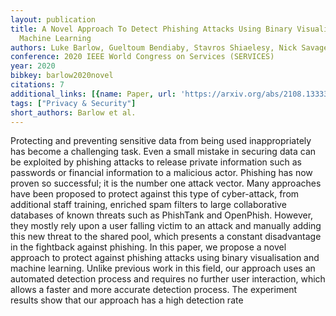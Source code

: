 ```yaml
---
layout: publication
title: A Novel Approach To Detect Phishing Attacks Using Binary Visualisation And
  Machine Learning
authors: Luke Barlow, Gueltoum Bendiaby, Stavros Shiaelesy, Nick Savage
conference: 2020 IEEE World Congress on Services (SERVICES)
year: 2020
bibkey: barlow2020novel
citations: 7
additional_links: [{name: Paper, url: 'https://arxiv.org/abs/2108.13333'}]
tags: ["Privacy & Security"]
short_authors: Barlow et al.
---
```

Protecting and preventing sensitive data from being used inappropriately has
become a challenging task. Even a small mistake in securing data can be
exploited by phishing attacks to release private information such as passwords
or financial information to a malicious actor. Phishing has now proven so
successful; it is the number one attack vector. Many approaches have been
proposed to protect against this type of cyber-attack, from additional staff
training, enriched spam filters to large collaborative databases of known
threats such as PhishTank and OpenPhish. However, they mostly rely upon a user
falling victim to an attack and manually adding this new threat to the shared
pool, which presents a constant disadvantage in the fightback against phishing.
In this paper, we propose a novel approach to protect against phishing attacks
using binary visualisation and machine learning. Unlike previous work in this
field, our approach uses an automated detection process and requires no further
user interaction, which allows a faster and more accurate detection process.
The experiment results show that our approach has a high detection rate